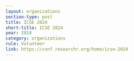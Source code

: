 ```yaml
---
layout: organizations
section-type: post
title: ICSE 2024
short-title: ICSE 2024
year: 2024
category: organizations
rule: Volunteer
link: https://conf.researchr.org/home/icse-2024
---
```

